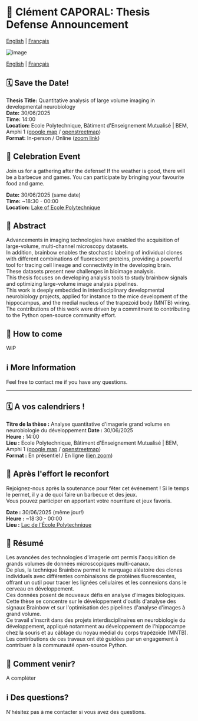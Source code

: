 # 📢 Clément CAPORAL: Thesis Defense Announcement

[English](#english) | [Français](#francais)

![image](https://github.com/user-attachments/assets/4a485068-189a-4ae5-9359-63373a40f84b)

[English](#english) | [Français](#francais)

## <a name="english"></a> 🗓 Save the Date!
**Thesis Title:** Quantitative analysis of large volume imaging in developmental neurobiology  
**Date:** 30/06/2025  
**Time:** 14:00  
**Location:** Ecole Polytechnique, Bâtiment d'Enseignement Mutualisé | BEM, Amphi 1 ([google map](https://www.google.com/maps/place/Building+Teaching+Mutualis%C3%A9/@48.7118606,2.2069817,17.58z/data=!4m6!3m5!1s0x47e678919b45773d:0xeba4802aa6aed3be!8m2!3d48.7123913!4d2.2073936!16s%2Fg%2F11b6wqdsh3?hl=en-FR&entry=ttu&g_ep=EgoyMDI1MDQyMi4wIKXMDSoJLDEwMjExNDU1SAFQAw%3D%3D) / [openstreetmap](https://www.openstreetmap.org/way/952696844))   
**Format:** In-person / Online ([zoom link](https://ecolepolytechnique.zoom.us/j/92755703948?pwd=srvlwVWuxYrbmRKP89UaxYQ4rtqdan.1))

## 🎉 Celebration Event
Join us for a gathering after the defense! If the weather is good, there will be a barbecue and games.
You can participate by bringing your favourite food and game.  

**Date:** 30/06/2025  (same date)  
**Time:** ~18:30 - 00:00  
**Location:** [Lake of Ecole Polytechnique](https://maps.app.goo.gl/KJbWZdDBrziY5m2Z6)    

## 📌 Abstract
Advancements in imaging technologies have enabled the acquisition of large-volume, multi-channel microscopy datasets.  
In addition, brainbow enables the stochastic labeling of individual clones with different combinations of fluorescent proteins, providing a powerful tool for tracing cell lineage and connectivity in the developing brain.  
These datasets present new challenges in bioimage analysis.  
This thesis focuses on developing analysis tools to study brainbow signals and optimizing large-volume image analysis pipelines.  
This work is deeply embedded in interdisciplinary developmental neurobiology projects, applied for instance to the mice development of the hippocampus, and the medial nucleus of the trapezoid body (MNTB) wiring.  
The contributions of this work were driven by a commitment to contributing to the Python open-source community effort.  

## 🚌 How to come
WIP

## ℹ️ More Information

Feel free to contact me if you have any questions.  

---

## <a name="francais"></a> 🗓 A vos calendriers !

**Titre de la thèse :** Analyse quantitative d'imagerie grand volume en neurobiologie du développement
**Date :** 30/06/2025  
**Heure :** 14:00  
**Lieu :** Ecole Polytechnique, Bâtiment d'Enseignement Mutualisé | BEM, Amphi 1 ([google map](https://www.google.com/maps/place/Building+Teaching+Mutualis%C3%A9/@48.7118606,2.2069817,17.58z/data=!4m6!3m5!1s0x47e678919b45773d:0xeba4802aa6aed3be!8m2!3d48.7123913!4d2.2073936!16s%2Fg%2F11b6wqdsh3?hl=en-FR&entry=ttu&g_ep=EgoyMDI1MDQyMi4wIKXMDSoJLDEwMjExNDU1SAFQAw%3D%3D) / [openstreetmap](https://www.openstreetmap.org/way/952696844))    
**Format :** En présentiel / En ligne ([lien zoom](https://ecolepolytechnique.zoom.us/j/92755703948?pwd=srvlwVWuxYrbmRKP89UaxYQ4rtqdan.1))  

## 🎉 Après l'effort le reconfort
Rejoignez-nous après la soutenance pour fêter cet événement ! Si le temps le permet, il y a de quoi faire un barbecue et des jeux.  
Vous pouvez participer en apportant votre nourriture et jeux favoris.  

**Date :** 30/06/2025 (même jour!)  
**Heure :** ~18:30 - 00:00    
**Lieu :** [Lac de l'École Polytechnique](https://maps.app.goo.gl/KJbWZdDBrziY5m2Z6)    

## 📌 Résumé
Les avancées des technologies d'imagerie ont permis l'acquisition de grands volumes de données microscopiques multi-canaux.  
De plus, la technique Brainbow permet le marquage aléatoire des clones individuels avec différentes combinaisons de protéines fluorescentes, offrant un outil pour tracer les lignées cellulaires et les connexions dans le cerveau en développement.  
Ces données posent de nouveaux défis en analyse d'images biologiques.  
Cette thèse se concentre sur le développement d'outils d'analyse des signaux Brainbow et sur l'optimisation des pipelines d'analyse d'images à grand volume.  
Ce travail s'inscrit dans des projets interdisciplinaires en neurobiologie du développement, appliqué notamment au développement de l'hippocampe chez la souris et au câblage du noyau médial du corps trapézoïde (MNTB).  
Les contributions de ces travaux ont été guidées par un engagement à contribuer à la communauté open-source Python.  

## 🚌 Comment venir?

A compléter

## ℹ️ Des questions?

N'hésitez pas à me contacter si vous avez des questions.  
